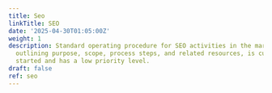 ```yaml
---
title: Seo
linkTitle: SEO
date: '2025-04-30T01:05:00Z'
weight: 1
description: Standard operating procedure for SEO activities in the marketing department,
  outlining purpose, scope, process steps, and related resources, is currently not
  started and has a low priority level.
draft: false
ref: seo
---
```


